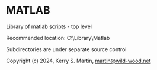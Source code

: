 # MATLAB
Library of matlab scripts - top level

Recommended location: C:\\Library\\Matlab

Subdirectories are under separate source control

Copyright (c) 2024, Kerry S. Martin, martin@wild-wood.net